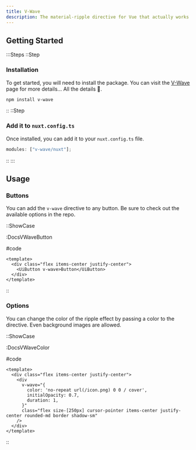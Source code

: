 ```yaml
---
title: V-Wave
description: The material-ripple directive for Vue that actually works!
---
```


## Getting Started

:::Steps
::Step

### Installation

To get started, you will need to install the package. You can visit the [V-Wave](https://github.com/justintaddei/v-wave) page for more details... All the details 🙂.

```bash
npm install v-wave
```

::
::Step

### Add it to `nuxt.config.ts`

Once installed, you can add it to your `nuxt.config.ts` file.

```ts
modules: ["v-wave/nuxt"];
```

::
:::

## Usage

### Buttons

You can add the `v-wave` directive to any button. Be sure to check out the available options in the repo.

::ShowCase

:DocsVWaveButton

#code

<!-- automd:file src="../../app/components/content/Docs/VWave/DocsVWaveButton.vue" code lang="vue -->

```"vue [DocsVWaveButton.vue]
<template>
  <div class="flex items-center justify-center">
    <UiButton v-wave>Button</UiButton>
  </div>
</template>

```

<!-- /automd -->

::

### Options

You can change the color of the ripple effect by passing a color to the directive. Even background images are allowed.

::ShowCase

:DocsVWaveColor

#code

<!-- automd:file src="../../app/components/content/Docs/VWave/DocsVWaveColor.vue" code lang="vue -->

```"vue [DocsVWaveColor.vue]
<template>
  <div class="flex items-center justify-center">
    <div
      v-wave="{
        color: 'no-repeat url(/icon.png) 0 0 / cover',
        initialOpacity: 0.7,
        duration: 1,
      }"
      class="flex size-[250px] cursor-pointer items-center justify-center rounded-md border shadow-sm"
    />
  </div>
</template>

```

<!-- /automd -->

::

